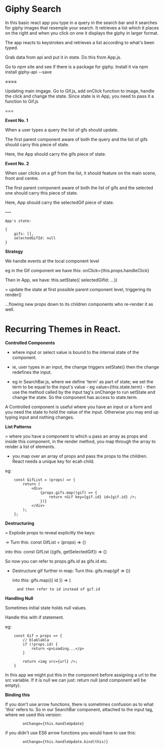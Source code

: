 # Giphy Search

In this basic react app you type in a query in the search bar and it searches for giphy images that resemple your search.
It retrieves a list which it places on the right and when you click on one it displays the giphy in larger format.

The app reacts to keystrokes and retrieves a list according to what's been typed.

Grab data from api and put it in state. Do this from App.js.

Go to npm site and see if there is a package for giphy. Install it via npm install giphy-api --save

**====**

Updating main imgage. Go to Gif.js, add onClick function to image, handle the click and change the state. Since state is in App, you need to pass it a function to Gif.js

===

**Event No. 1**

When a user types a query the list of gfs should update.

The first parent component aware of both the query and the list of gifs should carry this piece of state.

Here, the App should carry the gifs piece of state.

**Event No. 2**

When user clicks on a gif from the list, it should feature on the main scene, front and centre.

The first parent component aware of both the list of gifs and the selected one should carry this piece of state.

Here, App should carry the selectedGif piece of state.

**---**

```
App's state:

{
    gifs: [],
    selectedGifId: null
}
```

**Strategy**

We handle events at the local component level

eg in the Gif component we have this:
onClick={this.props.handleClick}

Then in App, we have:
this.setState({ selectedGifId: ...})

= update the state at first possible parent component level, triggering its render()

...flowing new props down to its children components who re-render it as well.

# Recurring Themes in React.

**Controlled Components**

- where input or select value is bound to the internal state of the component.

- ie, user types in an input, the change triggers setState() then the change redefines the input.

- eg in SearchBar.js, where we define 'term' as part of state; we set the term to be equal to the input's value - eg value={this.state.term} - then use the method called by the input tag's onChange to run setState and change the state. So the component has access to state.term.

A Controlled component is useful where you have an input or a form and you need the state to hold the value of the input. Otherwise you may end up typing input and nothing changes.

**List Patterns**

= where you have a component to which u pass an array as props and inside this component, in the render method, you map through the array to render a list of elements.

- you map over an array of props and pass the props to the children. React needs a unique key for ecah child.

eg:

```
    const GifList = (props) => {
        return (
            <div>
                {props.gifs.map((gif) => {
                    return <Gif key={gif.id} id={gif.id} />;
                })}
            </div>
        );
    };
```

**Destructuring**

= Explode props to reveal explicitly the keys:

-> Turn this: const GifList = (props) => {}

into this: const GifList ({gifs, getSelectedGif}) => {}

So now you can refer to props.gifs.id as gifs.id etc.

- Destructure gif further in map:
  Turn this: gifs.map(gif => ())

  into this: gifs.map(({ id }) => (

        and then refer to id instead of gif.id

**Handling Null**

Sometimes initial state holds null values.

Handle this with if statement.

eg:

```
    const Gif = props => {
        // blablabla
        if (!props.id) {
            return <p>Loading...</p>
        }

        return <img src={url} />;
    }

```

In this app we might put this in the <Gif /> component before assigning a url to the src variable. If it is null we can just: return null (and component will be empty).

**Binding this**

If you don't use arrow functions, there is sometimes confusion as to what 'this' refers to. So in our SearchBar component, attached to the input tag, where we used this version:

```
        onChange={this.handleUpdate}
```

if you didn't use ES6 arrow functions you would have to use this:

```
        onChange={this.handleUpdate.bind(this)}
```
